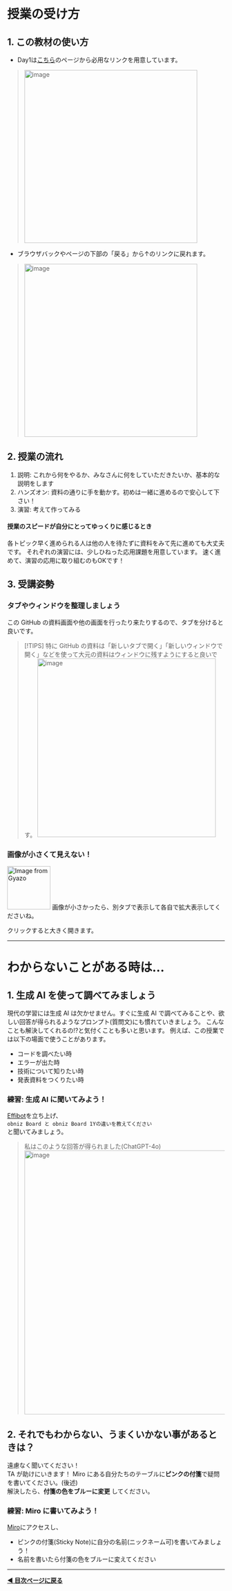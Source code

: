 # 授業の受け方

## 1. この教材の使い方 
- Day1は[こちら](https://github.com/protoout/h-protoout/tree/main/DAY1/dev_lesson)のページから必用なリンクを用意しています。
> <img width="400" alt="image" src="https://github.com/user-attachments/assets/c66fe18c-05e6-4e48-94b9-09740fe6c233" />

- ブラウザバックやページの下部の「戻る」から↑のリンクに戻れます。
> <img width="400" alt="image" src="https://github.com/user-attachments/assets/31bd17c6-bfd4-40c6-b929-d7ef22100710" />

## 2. 授業の流れ
 1. 説明: これから何をやるか、みなさんに何をしていただきたいか、基本的な説明をします
 2. ハンズオン: 資料の通りに手を動かす。初めは一緒に進めるので安心して下さい！  
 3. 演習: 考えて作ってみる

#### 授業のスピードが自分にとってゆっくりに感じるとき

各トピック早く進められる人は他の人を待たずに資料をみて先に進めても大丈夫です。
それぞれの演習には、少しひねった応用課題を用意しています。
速く進めて、演習の応用に取り組むのもOKです！

## 3. 受講姿勢   

### タブやウィンドウを整理しましょう  
この GitHub の資料画面や他の画面を行ったり来たりするので、タブを分けると良いです。
> [!TIPS]
> 特に GitHub の資料は「新しいタブで開く」「新しいウィンドウで開く」などを使って大元の資料はウィンドウに残すようにすると良いです。
> <img width="413" alt="image" src="https://github.com/user-attachments/assets/42010731-7800-47a3-9b1f-647d165f7a0b" />

### 画像が小さくて見えない！
<a href="https://gyazo.com/1f91a73b903896741c8c1f11ac5734a3"><img src="https://i.gyazo.com/1f91a73b903896741c8c1f11ac5734a3.png" alt="Image from Gyazo" width="100"/></a>
画像が小さかったら、別タブで表示して各自で拡大表示してくださいね。
  
クリックすると大きく開きます。
   
---- 
  
# わからないことがある時は...   

## 1. 生成 AI を使って調べてみましょう 
 現代の学習には生成 AI は欠かせません。すぐに生成 AI で調べてみることや、欲しい回答が得られるようなプロンプト(質問文)にも慣れていきましょう。
 こんなことも解決してくれるの!?と気付くことも多いと思います。
 例えば、この授業では以下の場面で使うことがあります。  
  - コードを調べたい時
  - エラーが出た時
  - 技術について知りたい時
  - 発表資料をつくりたい時

### 練習: 生成 AI に聞いてみよう！ 

[Effibot]()を立ち上げ、  
`obniz Board と obniz Board 1Yの違いを教えてください`  
と聞いてみましょう。

> 私はこのような回答が得られました(ChatGPT-4o)  
> <img width="610" alt="image" src="https://github.com/user-attachments/assets/33c7f87b-49ad-479f-898b-e2300f92c25e" />  
  
## 2. それでもわからない、うまくいかない事があるときは？   
遠慮なく聞いてください！  
TA が助けにいきます！ 
Miro にある自分たちのテーブルに**ピンクの付箋**で疑問を書いてください。(後述)  
解決したら、**付箋の色をブルーに変更** してください。

### 練習: Miro に書いてみよう！  
[Miro](https://miro.com/app/board/uXjVKPW27-k=/)にアクセスし、
- ピンクの付箋(Sticky Note)に自分の名前(ニックネーム可)を書いてみましょう！
- 名前を書いたら付箋の色をブルーに変えてください
    

----

**[◀ 目次ページに戻る](../readme.md)**

